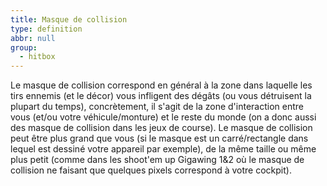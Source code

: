 ```yaml
---
title: Masque de collision
type: definition
abbr: null
group:
  - hitbox
---
```

Le masque de collision correspond en général à la zone dans laquelle les tirs ennemis (et le décor) vous infligent des dégâts (ou vous détruisent la plupart du temps), concrètement, il s'agit de la zone d'interaction entre vous (et/ou votre véhicule/monture) et le reste du monde (on a donc aussi des masque de collision dans les jeux de course). Le masque de collision peut être plus grand que vous (si le masque est un carré/rectangle dans lequel est dessiné votre appareil par exemple), de la même taille ou même plus petit (comme dans les shoot'em up Gigawing 1&2 où le masque de collision ne faisant que quelques pixels correspond à votre cockpit).
